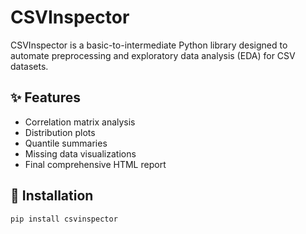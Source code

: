 # CSVInspector

CSVInspector is a basic-to-intermediate Python library designed to automate preprocessing and exploratory data analysis (EDA) for CSV datasets.

## ✨ Features

- Correlation matrix analysis
- Distribution plots
- Quantile summaries
- Missing data visualizations
- Final comprehensive HTML report

## 🔧 Installation

```bash
pip install csvinspector
